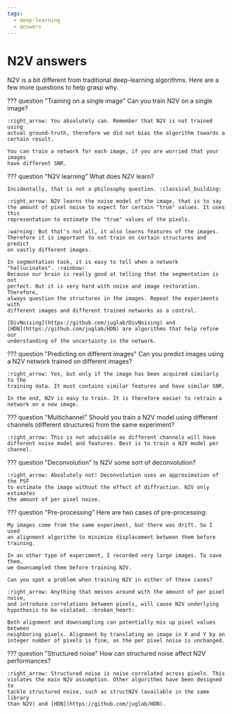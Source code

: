 ```yaml
---
tags:
  - deep-learning
  - answers
---
```

# N2V answers

N2V is a bit different from traditional deep-learning algorithms. Here are
a few more questions to help grasp why.

??? question "Training on a single image"
    Can you train N2V on a single image?

    :right_arrow: You absolutely can. Remember that N2V is not trained using
    actual ground-truth, therefore we did not bias the algorithm towards a
    certain result.

    You can train a network for each image, if you are worried that your images
    have different SNR.

??? question "N2V learning"
    What does N2V learn?

    Incidentally, that is not a philosophy question. :classical_building:

    :right_arrow: N2V learns the noise model of the image, that is to say
    the amount of pixel noise to expect for certain "true" values. It uses this
    representation to estimate the "true" values of the pixels.

    :warning: But that's not all, it also learns features of the images.
    Therefore it is important to not train on certain structures and predict
    on vastly different images.

    In segmentation task, it is easy to tell when a network "hallucinates". :rainbow:
    Because our brain is really good at telling that the segmentation is not
    perfect. But it is very hard with noise and image restoration. Therefore,
    always question the structures in the images. Repeat the experiments with
    different images and different trained networks as a control.

    [DivNoising](https://github.com/juglab/DivNoising) and
    [HDN](https://github.com/juglab/HDN) are algorithms that help refine our
    understanding of the uncertainty in the network.

??? question "Predicting on different images"
    Can you predict images using a N2V network trained on different images?

    :right_arrow: Yes, but only if the image has been acquired similarly to the
    training data. It must contains similar features and have similar SNR.

    In the end, N2V is easy to train. It is therefore easier to retrain a
    network on a new image.

??? question "Multichannel"
    Should you train a N2V model using different channels (different structures)
    from the same experiment?

    :right_arrow: This is not advisable as different channels will have
    different noise model and features. Best is to train a N2V model per channel.

??? question "Deconvolution"
    Is N2V some sort of deconvolution?

    :right_arrow: Absolutely not! Deconvolution uses an approximation of the PSF
    to estimate the image without the effect of diffraction. N2V only estimates
    the amount of per pixel noise.

??? question "Pre-processing"
    Here are two cases of pre-processing:

    My images come from the same experiment, but there was drift. So I used
    an alignment algorithm to minimize displacement between them before training.

    In an other type of experiment, I recorded very large images. To save them,
    we downsampled them before training N2V.

    Can you spot a problem when training N2V in either of these cases?

    :right_arrow: Anything that messes around with the amount of per pixel noise,
    and introduce correlations between pixels, will cause N2V underlying
    hypothesis to be violated. :broken_heart:

    Both alignment and downsampling can potentially mix up pixel values between
    neighboring pixels. Alignment by translating an image in X and Y by an
    integer number of pixels is fine, as the per pixel noise is unchanged.

??? question "Structured noise"
    How can structured noise affect N2V performances?

    :right_arrow: Structured noise is noise correlated across pixels. This
    violates the main N2V assumption. Other algorithms have been designed to
    tackle structured noise, such as structN2V (available in the same library
    than N2V) and [HDN](https://github.com/juglab/HDN).
